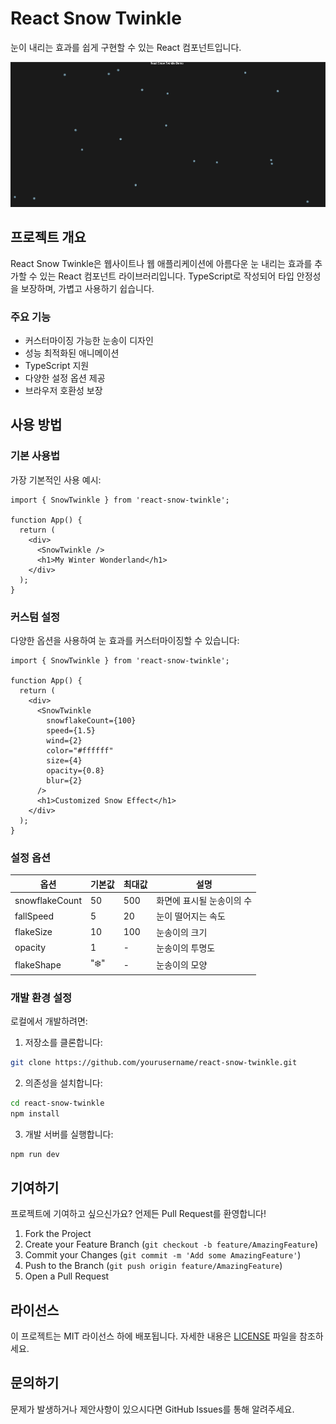 # React Snow Twinkle

눈이 내리는 효과를 쉽게 구현할 수 있는 React 컴포넌트입니다.

![React Snow Twinkle Demo](./examples/demo.gif)

## 프로젝트 개요

React Snow Twinkle은 웹사이트나 웹 애플리케이션에 아름다운 눈 내리는 효과를 추가할 수 있는 React 컴포넌트 라이브러리입니다. TypeScript로 작성되어 타입 안정성을 보장하며, 가볍고 사용하기 쉽습니다.

### 주요 기능
- 커스터마이징 가능한 눈송이 디자인
- 성능 최적화된 애니메이션
- TypeScript 지원
- 다양한 설정 옵션 제공
- 브라우저 호환성 보장



## 사용 방법

### 기본 사용법

가장 기본적인 사용 예시:

```tsx
import { SnowTwinkle } from 'react-snow-twinkle';

function App() {
  return (
    <div>
      <SnowTwinkle />
      <h1>My Winter Wonderland</h1>
    </div>
  );
}
```

### 커스텀 설정

다양한 옵션을 사용하여 눈 효과를 커스터마이징할 수 있습니다:

```tsx
import { SnowTwinkle } from 'react-snow-twinkle';

function App() {
  return (
    <div>
      <SnowTwinkle 
        snowflakeCount={100}
        speed={1.5}
        wind={2}
        color="#ffffff"
        size={4}
        opacity={0.8}
        blur={2}
      />
      <h1>Customized Snow Effect</h1>
    </div>
  );
}
```

### 설정 옵션

| 옵션 | 기본값 | 최대값 | 설명 |
|------|--------|--------|------|
| snowflakeCount | 50 | 500 | 화면에 표시될 눈송이의 수 |
| fallSpeed | 5 | 20 | 눈이 떨어지는 속도 |
| flakeSize | 10 | 100 | 눈송이의 크기 |
| opacity | 1 | - | 눈송이의 투명도 |
| flakeShape | "❄️" | - | 눈송이의 모양 |

### 개발 환경 설정

로컬에서 개발하려면:

1. 저장소를 클론합니다:
```bash
git clone https://github.com/yourusername/react-snow-twinkle.git
```

2. 의존성을 설치합니다:
```bash
cd react-snow-twinkle
npm install
```

3. 개발 서버를 실행합니다:
```bash
npm run dev
```

## 기여하기

프로젝트에 기여하고 싶으신가요? 언제든 Pull Request를 환영합니다!

1. Fork the Project
2. Create your Feature Branch (`git checkout -b feature/AmazingFeature`)
3. Commit your Changes (`git commit -m 'Add some AmazingFeature'`)
4. Push to the Branch (`git push origin feature/AmazingFeature`)
5. Open a Pull Request

## 라이선스

이 프로젝트는 MIT 라이선스 하에 배포됩니다. 자세한 내용은 [LICENSE](LICENSE) 파일을 참조하세요.

## 문의하기

문제가 발생하거나 제안사항이 있으시다면 GitHub Issues를 통해 알려주세요.
